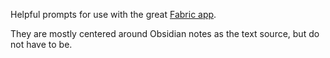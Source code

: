 Helpful prompts for use with the great [Fabric app](https://github.com/danielmiessler/fabric).

They are mostly centered around Obsidian notes as the text source, but do not have to be.


